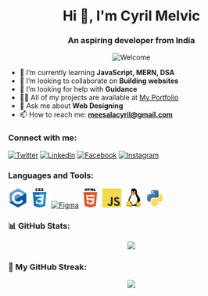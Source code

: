 <h1 align="center">Hi 👋, I'm Cyril Melvic</h1>
<h3 align="center">An aspiring developer from India</h3>

<p align="center">
  <img src="https://media0.giphy.com/media/v1.Y2lkPTc5MGI3NjExejduOTNiZWFqYWRsMWNoOHk1OWhwZHJmM253Y3JtbTEycHVmZTZubSZlcD12MV9pbnRlcm5hbF9naWZfYnlfaWQmY3Q9Zw/qgQUggAC3Pfv687qPC/giphy.webp" alt="Welcome" width="300"/>
</p>

- 🌱 I’m currently learning **JavaScript, MERN, DSA**
- 👯 I’m looking to collaborate on **Building websites**
- 🤝 I’m looking for help with **Guidance**
- 👨‍💻 All of my projects are available at [My Portfolio](https://sites.google.com/view/cyrilmelvic/home)
- 💬 Ask me about **Web Designing**
- 📫 How to reach me: **meesalacyril@gmail.com**

<h3 align="left">Connect with me:</h3>
<p align="left">
  <a href="https://twitter.com/cyrilmelvic" target="_blank"><img src="https://raw.githubusercontent.com/rahuldkjain/github-profile-readme-generator/master/src/images/icons/Social/twitter.svg" alt="Twitter" height="30" width="40" /></a>
  <a href="https://linkedin.com/in/cyrilmelvicmeesala" target="_blank"><img src="https://raw.githubusercontent.com/rahuldkjain/github-profile-readme-generator/master/src/images/icons/Social/linked-in-alt.svg" alt="LinkedIn" height="30" width="40" /></a>
  <a href="https://fb.com/cyrilmelvicmeesala" target="_blank"><img src="https://raw.githubusercontent.com/rahuldkjain/github-profile-readme-generator/master/src/images/icons/Social/facebook.svg" alt="Facebook" height="30" width="40" /></a>
  <a href="https://instagram.com/_cyrilmelvicmeesala" target="_blank"><img src="https://raw.githubusercontent.com/rahuldkjain/github-profile-readme-generator/master/src/images/icons/Social/instagram.svg" alt="Instagram" height="30" width="40" /></a>
</p>

<h3 align="left">Languages and Tools:</h3>
<p align="left">
  <a href="https://www.cprogramming.com/" target="_blank"><img src="https://raw.githubusercontent.com/devicons/devicon/master/icons/c/c-original.svg" alt="C++" width="40" height="40"/></a>
  <a href="https://www.w3schools.com/css/" target="_blank"><img src="https://raw.githubusercontent.com/devicons/devicon/master/icons/css3/css3-original-wordmark.svg" alt="CSS3" width="40" height="40"/></a>
  <a href="https://www.figma.com/" target="_blank"><img src="https://www.vectorlogo.zone/logos/figma/figma-icon.svg" alt="Figma" width="40" height="40"/></a>
  <a href="https://www.w3.org/html/" target="_blank"><img src="https://raw.githubusercontent.com/devicons/devicon/master/icons/html5/html5-original-wordmark.svg" alt="HTML5" width="40" height="40"/></a>
  <a href="https://developer.mozilla.org/en-US/docs/Web/JavaScript" target="_blank"><img src="https://raw.githubusercontent.com/devicons/devicon/master/icons/javascript/javascript-original.svg" alt="JavaScript" width="40" height="40"/></a>
  <a href="https://www.linux.org/" target="_blank"><img src="https://raw.githubusercontent.com/devicons/devicon/master/icons/linux/linux-original.svg" alt="Linux" width="40" height="40"/></a>
  <a href="https://www.python.org/" target="_blank"><img src="https://raw.githubusercontent.com/devicons/devicon/master/icons/python/python-original.svg" alt="Python" width="40" height="40"/></a>
</p>

<h3 align='left'>📊 GitHub Stats:</h3>
<p align='center'>
  <img src='http://github-profile-summary-cards.vercel.app/api/cards/profile-details?username=cyrilmelvic&theme=solarized_dark' />
</p>

<h3 align='left'>🌟 My GitHub Streak:</h3>
<p align='center'>
  <img src='http://github-readme-streak-stats.herokuapp.com?user=cyrilmelvic&theme=solarized_dark' />
</p>


